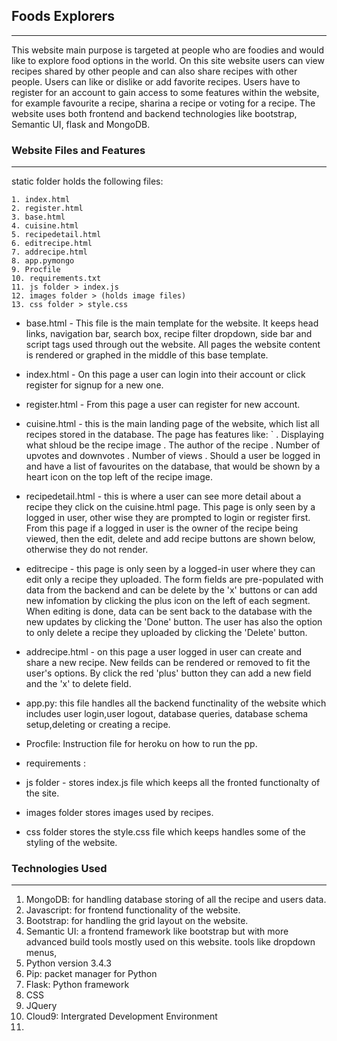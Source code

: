 ## Foods Explorers
___



This website main purpose is targeted at people who are foodies and would like to explore food options in the world. On this site website users can view recipes shared by other people and can also share recipes with other people. Users can like or dislike or add favorite recipes. Users have to register for an account to gain access to some features within the website, for example favourite a recipe, sharina a recipe or voting for a recipe. The website uses both frontend and backend technologies like  bootstrap, Semantic UI, flask and MongoDB. 


### Website Files and Features
---

static folder holds the following files:
```
1. index.html
2. register.html
3. base.html
4. cuisine.html
5. recipedetail.html
6. editrecipe.html
7. addrecipe.html
8. app.pymongo
9. Procfile
10. requirements.txt
11. js folder > index.js
12. images folder > (holds image files)
13. css folder > style.css
```

* base.html - This file is the main template for the website. It keeps head links, navigation bar, search box, recipe filter dropdown, side bar and script tags used through out the website. All pages the website content is rendered or graphed in the middle of this base template. 

* index.html - On this page a user can login into their account or click register for signup for a new one.
* register.html - From this page a user can register for new account.
* cuisine.html - this is the main landing page of the website, which list all recipes stored in the database. The page has features like:
`
. Displaying what shloud be the recipe image
. The author of the recipe
. Number of upvotes and downvotes
. Number of views
. Should a user be logged in and have a list of favourites on the database, that would be shown by a heart icon on the top left of the recipe image.

* recipedetail.html - this is where a user can see more detail about a recipe they click on the cuisine.html page. This page is only seen by a logged in user, other wise they are prompted to login or register first. From this page if a logged in user is the owner of the recipe being viewed, then the edit, delete and add recipe buttons are shown below, otherwise they do not render.
* editrecipe -  this page is only seen by a logged-in user where they can edit only a recipe they uploaded. The form fields are pre-populated with data from the backend and can be delete by the 'x' buttons or can add new infomation by clicking the plus icon on the left of each segment. When editing is done, data can be sent back to the database with the new updates by clicking the 'Done' button. The user has also the option to only delete a recipe they uploaded by clicking the 'Delete' button.
* addrecipe.html - on this page a user logged in user can create and share a new recipe. New feilds can be rendered or removed to fit the user's options. By click the red 'plus' button they can add a new field and the 'x' to delete field.
* app.py:  this file handles all the backend functinality of the website which includes user login,user logout, database queries, database schema setup,deleting or creating a recipe.
* Procfile: Instruction file for heroku on how to run the pp.
* requirements : 
* js folder -  stores index.js file which keeps all the fronted functionalty of the site.
* images folder stores images used by recipes.
* css folder stores the style.css file which keeps handles some of the styling of the website.

### Technologies Used
___
 1. MongoDB: for handling database storing of all the recipe and users data.
 2. Javascript: for frontend functionality of the website.
 3. Bootstrap: for handling the grid layout on the website.
 4. Semantic UI: a frontend framework like bootstrap but with more advanced build tools mostly used on this website. tools like dropdown menus, 
 5. Python version 3.4.3
 6. Pip: packet manager for Python
 6. Flask: Python framework
 7. CSS
 8. JQuery
 9. Cloud9: Intergrated Development Environment
 10.
 


 






